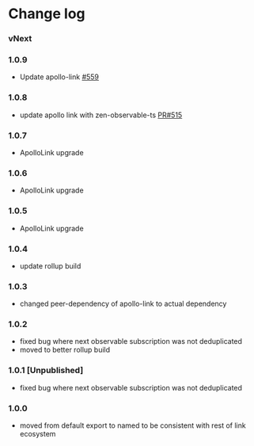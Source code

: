 # Change log

### vNext

### 1.0.9

* Update apollo-link [#559](https://github.com/apollographql/apollo-link/pull/559)

### 1.0.8

* update apollo link with zen-observable-ts [PR#515](https://github.com/apollographql/apollo-link/pull/515)

### 1.0.7

* ApolloLink upgrade

### 1.0.6

* ApolloLink upgrade

### 1.0.5

* ApolloLink upgrade

### 1.0.4

* update rollup build

### 1.0.3

* changed peer-dependency of apollo-link to actual dependency

### 1.0.2

* fixed bug where next observable subscription was not deduplicated
* moved to better rollup build

### 1.0.1 [Unpublished]

<!-- This build had a nasty but that was caught by the apollo client test suite -->

* fixed bug where next observable subscription was not deduplicated

### 1.0.0

* moved from default export to named to be consistent with rest of link ecosystem
